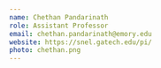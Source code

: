 ```yaml
---
name: Chethan Pandarinath
role: Assistant Professor
email: chethan.pandarinath@emory.edu
website: https://snel.gatech.edu/pi/
photo: chethan.png
---
```

